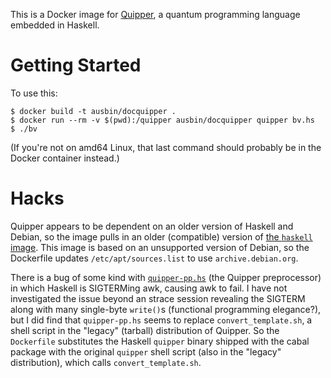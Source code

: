 This is a Docker image for [Quipper][1], a quantum programming
language embedded in Haskell.

Getting Started
===============

To use this:

    $ docker build -t ausbin/docquipper .
    $ docker run --rm -v $(pwd):/quipper ausbin/docquipper quipper bv.hs
    $ ./bv

(If you're not on amd64 Linux, that last command should probably be in
the Docker container instead.)

Hacks
=====

Quipper appears to be dependent on an older version of Haskell and
Debian, so the image pulls in an older (compatible) version of [the
`haskell` image][3]. This image is based on an unsupported version of
Debian, so the Dockerfile updates `/etc/apt/sources.list` to use
`archive.debian.org`.

There is a bug of some kind with [`quipper-pp.hs`][2] (the Quipper
preprocessor) in which Haskell is SIGTERMing awk, causing awk to fail.
I have not investigated the issue beyond an strace session revealing
the SIGTERM along with many single-byte `write()`s (functional
programming elegance?), but I did find that `quipper-pp.hs` seems to
replace `convert_template.sh`, a shell script in the "legacy" (tarball)
distribution of Quipper. So the `Dockerfile` substitutes the Haskell
`quipper` binary shipped with the cabal package with the original
`quipper` shell script (also in the "legacy" distribution), which calls
`convert_template.sh`.

[1]: https://www.mathstat.dal.ca/~selinger/quipper/
[2]: https://hackage.haskell.org/package/quipper-language-0.9.0.0/src/programs/quipper-pp.hs
[3]: https://hub.docker.com/_/haskell/
